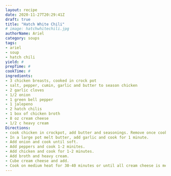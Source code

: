 ```yaml
--- 
layout: recipe 
date: 2020-11-27T20:29:41Z 
draft: true 
title: "Hatch White Chili" 
# image: hatchwhitechili.jpg 
authorName: Ariel 
category: soups 
tags: 
- ariel 
- soup 
- hatch chili 
yield: # 
prepTime: # 
cookTime: # 
ingredients: 
- 3 chicken breasts, cooked in crock pot 
- salt, pepper, cumin, garlic and butter to season chicken 
- 2 garlic cloves 
- 1/2 onion 
- 1 green bell pepper 
- 1 jalepeno 
- 2 hatch chilis 
- 1 box of chicken broth 
- 8 oz cream cheese 
- 1/2 c heavy cream 
Directions: 
- cook chicken in crockpot, add butter and seasonings. Remove once cooked through. And shred. 
- In a large pot melt butter, add garlic and cook for 1 minute. 
- Add onion and cook until soft. 
- Add peppers and cook 1-2 minites. 
- Add chicken and cook for 1-2 minutes. 
- Add broth and heavy cream. 
- Cube cream cheese and add. 
- Cook on medium heat for 30-40 minutes or until all cream cheese is melted. 
---
```

